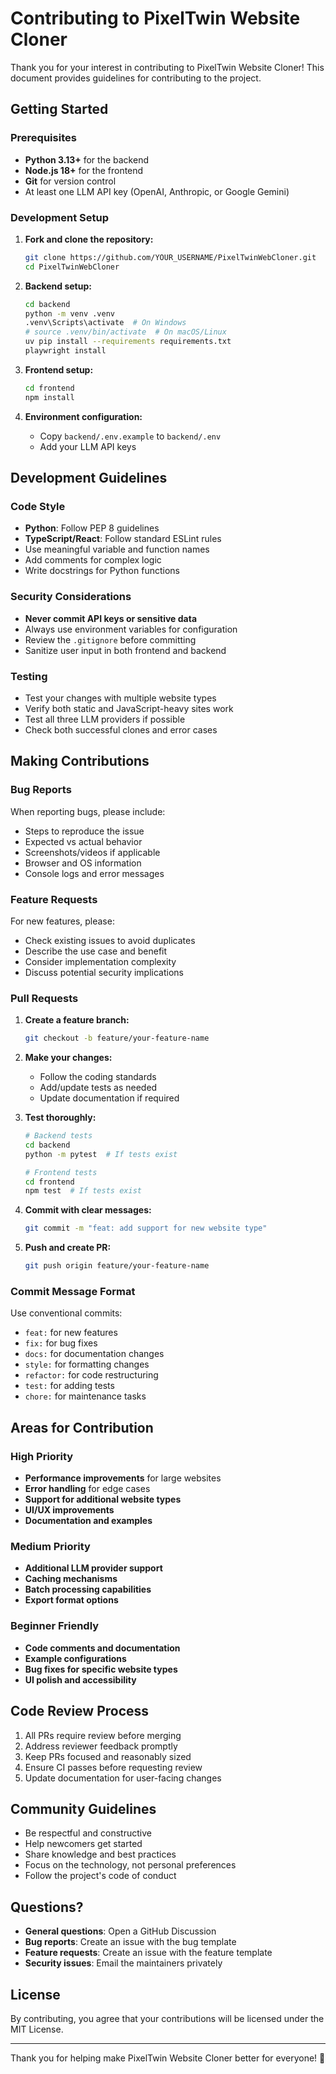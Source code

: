 # Contributing to PixelTwin Website Cloner

Thank you for your interest in contributing to PixelTwin Website Cloner! This document provides guidelines for contributing to the project.

## Getting Started

### Prerequisites
- **Python 3.13+** for the backend
- **Node.js 18+** for the frontend
- **Git** for version control
- At least one LLM API key (OpenAI, Anthropic, or Google Gemini)

### Development Setup

1. **Fork and clone the repository:**
   ```bash
   git clone https://github.com/YOUR_USERNAME/PixelTwinWebCloner.git
   cd PixelTwinWebCloner
   ```

2. **Backend setup:**
   ```bash
   cd backend
   python -m venv .venv
   .venv\Scripts\activate  # On Windows
   # source .venv/bin/activate  # On macOS/Linux
   uv pip install --requirements requirements.txt
   playwright install
   ```

3. **Frontend setup:**
   ```bash
   cd frontend
   npm install
   ```

4. **Environment configuration:**
   - Copy `backend/.env.example` to `backend/.env`
   - Add your LLM API keys

## Development Guidelines

### Code Style
- **Python**: Follow PEP 8 guidelines
- **TypeScript/React**: Follow standard ESLint rules
- Use meaningful variable and function names
- Add comments for complex logic
- Write docstrings for Python functions

### Security Considerations
- **Never commit API keys or sensitive data**
- Always use environment variables for configuration
- Review the `.gitignore` before committing
- Sanitize user input in both frontend and backend

### Testing
- Test your changes with multiple website types
- Verify both static and JavaScript-heavy sites work
- Test all three LLM providers if possible
- Check both successful clones and error cases

## Making Contributions

### Bug Reports
When reporting bugs, please include:
- Steps to reproduce the issue
- Expected vs actual behavior
- Screenshots/videos if applicable
- Browser and OS information
- Console logs and error messages

### Feature Requests
For new features, please:
- Check existing issues to avoid duplicates
- Describe the use case and benefit
- Consider implementation complexity
- Discuss potential security implications

### Pull Requests

1. **Create a feature branch:**
   ```bash
   git checkout -b feature/your-feature-name
   ```

2. **Make your changes:**
   - Follow the coding standards
   - Add/update tests as needed
   - Update documentation if required

3. **Test thoroughly:**
   ```bash
   # Backend tests
   cd backend
   python -m pytest  # If tests exist

   # Frontend tests
   cd frontend
   npm test  # If tests exist
   ```

4. **Commit with clear messages:**
   ```bash
   git commit -m "feat: add support for new website type"
   ```

5. **Push and create PR:**
   ```bash
   git push origin feature/your-feature-name
   ```

### Commit Message Format
Use conventional commits:
- `feat:` for new features
- `fix:` for bug fixes
- `docs:` for documentation changes
- `style:` for formatting changes
- `refactor:` for code restructuring
- `test:` for adding tests
- `chore:` for maintenance tasks

## Areas for Contribution

### High Priority
- **Performance improvements** for large websites
- **Error handling** for edge cases
- **Support for additional website types**
- **UI/UX improvements**
- **Documentation and examples**

### Medium Priority
- **Additional LLM provider support**
- **Caching mechanisms**
- **Batch processing capabilities**
- **Export format options**

### Beginner Friendly
- **Code comments and documentation**
- **Example configurations**
- **Bug fixes for specific website types**
- **UI polish and accessibility**

## Code Review Process

1. All PRs require review before merging
2. Address reviewer feedback promptly
3. Keep PRs focused and reasonably sized
4. Ensure CI passes before requesting review
5. Update documentation for user-facing changes

## Community Guidelines

- Be respectful and constructive
- Help newcomers get started
- Share knowledge and best practices
- Focus on the technology, not personal preferences
- Follow the project's code of conduct

## Questions?

- **General questions**: Open a GitHub Discussion
- **Bug reports**: Create an issue with the bug template
- **Feature requests**: Create an issue with the feature template
- **Security issues**: Email the maintainers privately

## License

By contributing, you agree that your contributions will be licensed under the MIT License.

---

Thank you for helping make PixelTwin Website Cloner better for everyone! 🚀 